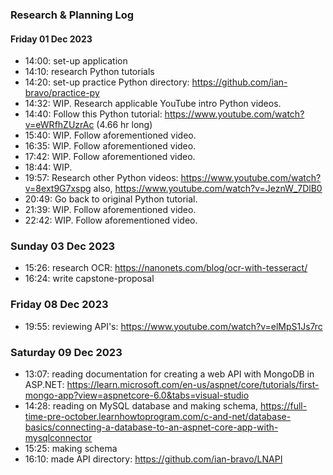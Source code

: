 ### Research & Planning Log
#### Friday 01 Dec 2023
* 14:00: set-up application
* 14:10: research Python tutorials
* 14:20: set-up practice Python directory: https://github.com/ian-bravo/practice-py
* 14:32: WIP. Research applicable YouTube intro Python videos.
* 14:40: Follow this Python tutorial: https://www.youtube.com/watch?v=eWRfhZUzrAc (4.66 hr long)
* 15:40: WIP. Follow aforementioned video.
* 16:35: WIP. Follow aforementioned video.
* 17:42: WIP. Follow aforementioned video.
* 18:44: WIP.
* 19:57: Research other Python videos: https://www.youtube.com/watch?v=8ext9G7xspg also, https://www.youtube.com/watch?v=JeznW_7DlB0
* 20:49: Go back to original Python tutorial.
* 21:39: WIP. Follow aforementioned video.
* 22:42: WIP. Follow aforementioned video.

### Sunday 03 Dec 2023
* 15:26: research OCR: https://nanonets.com/blog/ocr-with-tesseract/
* 16:24: write capstone-proposal

### Friday 08 Dec 2023
* 19:55: reviewing API's: https://www.youtube.com/watch?v=elMpS1Js7rc

### Saturday 09 Dec 2023
* 13:07: reading documentation for creating a web API with MongoDB in ASP.NET: https://learn.microsoft.com/en-us/aspnet/core/tutorials/first-mongo-app?view=aspnetcore-6.0&tabs=visual-studio
* 14:28: reading on MySQL database and making schema, https://full-time-pre-october.learnhowtoprogram.com/c-and-net/database-basics/connecting-a-database-to-an-aspnet-core-app-with-mysqlconnector
* 15:25: making schema
* 16:10: made API directory: https://github.com/ian-bravo/LNAPI